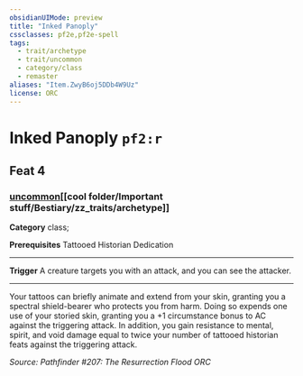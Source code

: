 ```yaml
---
obsidianUIMode: preview
title: "Inked Panoply"
cssclasses: pf2e,pf2e-spell
tags:
  - trait/archetype
  - trait/uncommon
  - category/class
  - remaster
aliases: "Item.ZwyB6oj5DDb4W9Uz"
license: ORC
---
```

# Inked Panoply `pf2:r`
## Feat 4
### [uncommon](cool%20folder/Important%20stuff/Bestiary/zz_traits/uncommon.md "Uncommon Rarity Trait")[[cool folder/Important stuff/Bestiary/zz_traits/archetype]]

**Category** class; 



**Prerequisites** Tattooed Historian Dedication
* * *
**Trigger** A creature targets you with an attack, and you can see the attacker.

* * *

Your tattoos can briefly animate and extend from your skin, granting you a spectral shield-bearer who protects you from harm. Doing so expends one use of your storied skin, granting you a +1 circumstance bonus to AC against the triggering attack. In addition, you gain resistance to mental, spirit, and void damage equal to twice your number of tattooed historian feats against the triggering attack.

*Source: Pathfinder #207: The Resurrection Flood*
*ORC*